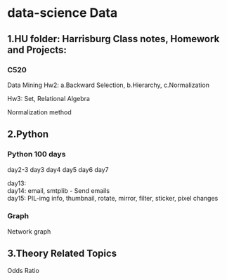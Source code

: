 # data-science Data 

## 1.HU folder: Harrisburg Class notes, Homework and Projects:
###   C520
Data Mining Hw2: a.Backward Selection, b.Hierarchy, c.Normalization

Hw3: Set, Relational Algebra

Normalization method

## 2.Python
### Python 100 days
day2-3
day3
day4
day5
day6
day7

day13:
\
day14: email, smtplib - Send emails
\
day15: PIL-img info, thumbnail, rotate, mirror, filter, sticker, pixel changes

### Graph
Network graph

## 3.Theory Related Topics
Odds Ratio
